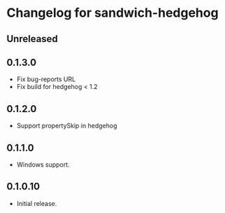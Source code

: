 # Changelog for sandwich-hedgehog

## Unreleased

## 0.1.3.0

* Fix bug-reports URL
* Fix build for hedgehog < 1.2

## 0.1.2.0

* Support propertySkip in hedgehog

## 0.1.1.0

* Windows support.

## 0.1.0.10

* Initial release.
